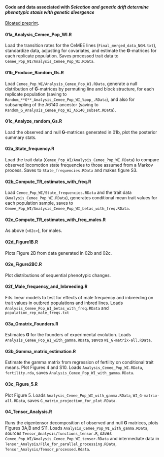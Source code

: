 #### Code and data associated with *Selection and genetic drift determine phenotypic stasis with genetic divergence*
[Bloated preprint](https://www.biorxiv.org/content/10.1101/778282v1.full).

#### 01a_Analysis_Cemee_Pop_WI.R
Load the transition rates for the CeMEE lines (`Final_merged_data_NGM.txt`), standardize data, adjusting for covariates, and estimate the **G**-matrices for each replicate population. Saves processed trait data to `Cemee_Pop_WI/Analysis_Cemee_Pop_WI.RData`.

#### 01b_Produce_Random_Gs.R
Load `Cemee_Pop_WI/Analysis_Cemee_Pop_WI.RData`, generate a null distribution of **G**-matrices by permuting line and block structure, for each replicate population (saving to `Random_**G**_Analysis_Cemee_Pop_WI_%pop_.RData`), and also for subsampling of the  A6140 ancestor (saving to `Random_G_Analysis_Cemee_Pop_WI_A6140_subset.RData`).

#### 01c_Analyze_random_Gs.R
Load the observed and null **G**-matrices generated in 01b, plot the posterior summary stats.

#### 02a_State_frequency.R 
Load the trait data (`Cemee_Pop_WI/Analysis_Cemee_Pop_WI.RData`) to compare observed locomotion state frequencies to those assumed from a Markov process. Saves to `State_frequencies.RData` and makes figure S3. 

#### 02b_Compute_TR_estimates_with_freq.R 
Load `Cemee_Pop_WI/State_frequencies.RData` and the trait data (`Analysis_Cemee_Pop_WI.RData`), generates conditional mean trait values for each population sample, saves to `Cemee_Pop_WI/Analysis_Cemee_Pop_WI_betas_with_freq.RData`.

#### 02c_Compute_TR_estimates_with_freq_males.R
As above (`<02c>`), for males.

#### 02d_Figure1B.R
Plots Figure 2B from data generated in 02b and 02c.

#### 02e_Figure2BC.R
Plot distributions of sequential phenotypic changes.

#### 02f_Male_frequency_and_Inbreeding.R
Fits linear models to test for effects of male frequency and inbreeding on trait values in outbred populations and inbred lines. Loads `Analysis_Cemee_Pop_WI_betas_with_freq.RData` and `population_rep_male_freqs.txt`

#### 03a_Gmatrix_Founders.R
Estimates **G** for the founders of experimental evolution. Loads `Analysis_Cemee_Pop_WI_with_gamma.RData`, saves `WI_G-matrix-all.RData`.

#### 03b_Gamma_matrix_estimation.R 
Estimate the gamma matrix from regression of fertility on conditional trait means. Plot Figures 4 and S10. Loads `Analysis_Cemee_Pop_WI.RData`, `fertility.rda`, saves `Analysis_Cemee_Pop_WI_with_gamma.RData`.

#### 03c_Figure_5.R
Plot Figure 5. Loads `Analysis_Cemee_Pop_WI_with_gamma.RData`, `WI_G-matrix-all.RData`, saves `G_matrix_projection_for_plot.RData`.

#### 04_Tensor_Analysis.R
Runs the eigentensor decomposition of observed and null **G** matrices, plots Figures 3A,B and S11. Loads `Analysis_Cemee_Pop_WI_with_gamma.RData`, sources `Tensor_Analysis/functions_tensor.R`, saves `Cemee_Pop_WI/Analysis_Cemee_Pop_WI_tensor.RData` and intermediate data in `Tensor_Analysis/File_for_parallel_processing.RData`, `Tensor_Analysis/Tensor_processed.Rdata`.





